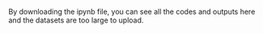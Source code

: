 By downloading the ipynb file, you can see all the codes and outputs here and the datasets are too large to upload.
